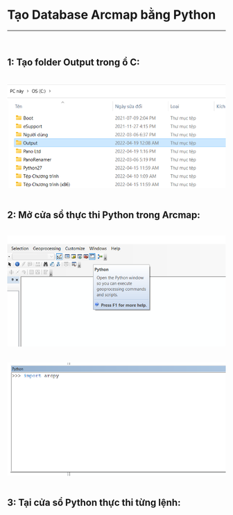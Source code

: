 # Tạo Database Arcmap bằng Python
----------
&nbsp;
## 1: Tạo folder Output trong ổ C:
&nbsp;
![](img/createFolder.png)
\
&nbsp;
## 2: Mở cửa sổ thực thi Python trong Arcmap:
&nbsp;
\
![](img/openPythonPopup.png)
&nbsp;
\
&nbsp;
\
![](img/pythonDialog.png)
&nbsp;
## 3: Tại cửa sổ Python thực thi từng lệnh: